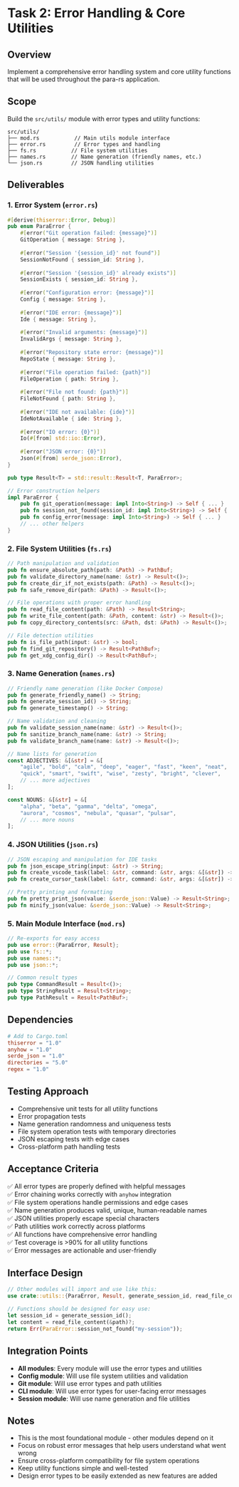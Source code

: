 # Task 2: Error Handling & Core Utilities

## Overview
Implement a comprehensive error handling system and core utility functions that will be used throughout the para-rs application.

## Scope
Build the `src/utils/` module with error types and utility functions:

```
src/utils/
├── mod.rs           // Main utils module interface
├── error.rs         // Error types and handling
├── fs.rs           // File system utilities
├── names.rs        // Name generation (friendly names, etc.)
└── json.rs         // JSON handling utilities
```

## Deliverables

### 1. Error System (`error.rs`)
```rust
#[derive(thiserror::Error, Debug)]
pub enum ParaError {
    #[error("Git operation failed: {message}")]
    GitOperation { message: String },
    
    #[error("Session '{session_id}' not found")]
    SessionNotFound { session_id: String },
    
    #[error("Session '{session_id}' already exists")]
    SessionExists { session_id: String },
    
    #[error("Configuration error: {message}")]
    Config { message: String },
    
    #[error("IDE error: {message}")]
    Ide { message: String },
    
    #[error("Invalid arguments: {message}")]
    InvalidArgs { message: String },
    
    #[error("Repository state error: {message}")]
    RepoState { message: String },
    
    #[error("File operation failed: {path}")]
    FileOperation { path: String },
    
    #[error("File not found: {path}")]
    FileNotFound { path: String },
    
    #[error("IDE not available: {ide}")]
    IdeNotAvailable { ide: String },
    
    #[error("IO error: {0}")]
    Io(#[from] std::io::Error),
    
    #[error("JSON error: {0}")]
    Json(#[from] serde_json::Error),
}

pub type Result<T> = std::result::Result<T, ParaError>;

// Error construction helpers
impl ParaError {
    pub fn git_operation(message: impl Into<String>) -> Self { ... }
    pub fn session_not_found(session_id: impl Into<String>) -> Self { ... }
    pub fn config_error(message: impl Into<String>) -> Self { ... }
    // ... other helpers
}
```

### 2. File System Utilities (`fs.rs`)
```rust
// Path manipulation and validation
pub fn ensure_absolute_path(path: &Path) -> PathBuf;
pub fn validate_directory_name(name: &str) -> Result<()>;
pub fn create_dir_if_not_exists(path: &Path) -> Result<()>;
pub fn safe_remove_dir(path: &Path) -> Result<()>;

// File operations with proper error handling
pub fn read_file_content(path: &Path) -> Result<String>;
pub fn write_file_content(path: &Path, content: &str) -> Result<()>;
pub fn copy_directory_contents(src: &Path, dst: &Path) -> Result<()>;

// File detection utilities
pub fn is_file_path(input: &str) -> bool;
pub fn find_git_repository() -> Result<PathBuf>;
pub fn get_xdg_config_dir() -> Result<PathBuf>;
```

### 3. Name Generation (`names.rs`)
```rust
// Friendly name generation (like Docker Compose)
pub fn generate_friendly_name() -> String;
pub fn generate_session_id() -> String;
pub fn generate_timestamp() -> String;

// Name validation and cleaning
pub fn validate_session_name(name: &str) -> Result<()>;
pub fn sanitize_branch_name(name: &str) -> String;
pub fn validate_branch_name(name: &str) -> Result<()>;

// Name lists for generation
const ADJECTIVES: &[&str] = &[
    "agile", "bold", "calm", "deep", "eager", "fast", "keen", "neat",
    "quick", "smart", "swift", "wise", "zesty", "bright", "clever",
    // ... more adjectives
];

const NOUNS: &[&str] = &[
    "alpha", "beta", "gamma", "delta", "omega",
    "aurora", "cosmos", "nebula", "quasar", "pulsar",
    // ... more nouns
];
```

### 4. JSON Utilities (`json.rs`)
```rust
// JSON escaping and manipulation for IDE tasks
pub fn json_escape_string(input: &str) -> String;
pub fn create_vscode_task(label: &str, command: &str, args: &[&str]) -> serde_json::Value;
pub fn create_cursor_task(label: &str, command: &str, args: &[&str]) -> serde_json::Value;

// Pretty printing and formatting
pub fn pretty_print_json(value: &serde_json::Value) -> Result<String>;
pub fn minify_json(value: &serde_json::Value) -> Result<String>;
```

### 5. Main Module Interface (`mod.rs`)
```rust
// Re-exports for easy access
pub use error::{ParaError, Result};
pub use fs::*;
pub use names::*;
pub use json::*;

// Common result types
pub type CommandResult = Result<()>;
pub type StringResult = Result<String>;
pub type PathResult = Result<PathBuf>;
```

## Dependencies
```toml
# Add to Cargo.toml
thiserror = "1.0"
anyhow = "1.0"
serde_json = "1.0"
directories = "5.0"
regex = "1.0"
```

## Testing Approach
- Comprehensive unit tests for all utility functions
- Error propagation tests
- Name generation randomness and uniqueness tests
- File system operation tests with temporary directories
- JSON escaping tests with edge cases
- Cross-platform path handling tests

## Acceptance Criteria
✅ All error types are properly defined with helpful messages  
✅ Error chaining works correctly with `anyhow` integration  
✅ File system operations handle permissions and edge cases  
✅ Name generation produces valid, unique, human-readable names  
✅ JSON utilities properly escape special characters  
✅ Path utilities work correctly across platforms  
✅ All functions have comprehensive error handling  
✅ Test coverage is >90% for all utility functions  
✅ Error messages are actionable and user-friendly  

## Interface Design
```rust
// Other modules will import and use like this:
use crate::utils::{ParaError, Result, generate_session_id, read_file_content};

// Functions should be designed for easy use:
let session_id = generate_session_id();
let content = read_file_content(&path)?;
return Err(ParaError::session_not_found("my-session"));
```

## Integration Points
- **All modules**: Every module will use the error types and utilities
- **Config module**: Will use file system utilities and validation
- **Git module**: Will use error types and path utilities
- **CLI module**: Will use error types for user-facing error messages
- **Session module**: Will use name generation and file utilities

## Notes
- This is the most foundational module - other modules depend on it
- Focus on robust error messages that help users understand what went wrong
- Ensure cross-platform compatibility for file system operations
- Keep utility functions simple and well-tested
- Design error types to be easily extended as new features are added